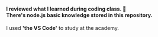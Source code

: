 #### I reviewed what I learned during coding class. 🧐 <br> There's node.js basic knowledge stored in this repository.
 <p>I used <b>'the VS Code'</b> to study at the academy.<p>
